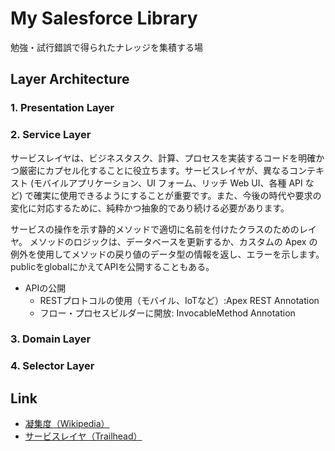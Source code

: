 # My Salesforce Library
勉強・試行錯誤で得られたナレッジを集積する場

## Layer Architecture
### 1. Presentation Layer
### 2. Service Layer
サービスレイヤは、ビジネスタスク、計算、プロセスを実装するコードを明確かつ厳密にカプセル化することに役立ちます。サービスレイヤが、異なるコンテキスト (モバイルアプリケーション、UI フォーム、リッチ Web UI、各種 API など) で確実に使用できるようにすることが重要です。また、今後の時代や要求の変化に対応するために、純粋かつ抽象的であり続ける必要があります。

サービスの操作を示す静的メソッドで適切に名前を付けたクラスのためのレイヤ。
メソッドのロジックは、データベースを更新するか、カスタムの Apex の例外を使用してメソッドの戻り値のデータ型の情報を返し、エラーを示します。
publicをglobalにかえてAPIを公開することもある。
* APIの公開
    * RESTプロトコルの使用（モバイル、IoTなど）:Apex REST Annotation
    * フロー・プロセスビルダーに開放: InvocableMethod Annotation
### 3. Domain Layer
### 4. Selector Layer
## Link
- [凝集度（Wikipedia）](https://ja.wikipedia.org/wiki/%E5%87%9D%E9%9B%86%E5%BA%A6)
- [サービスレイヤ（Trailhead）](https://trailhead.salesforce.com/ja/trails/force_com_dev_advanced/modules/apex_patterns_sl/units/apex_patterns_sl_apply_sl_principles)